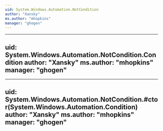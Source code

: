 ```yaml
---
uid: System.Windows.Automation.NotCondition
author: "Xansky"
ms.author: "mhopkins"
manager: "ghogen"
---
```


---
uid: System.Windows.Automation.NotCondition.Condition
author: "Xansky"
ms.author: "mhopkins"
manager: "ghogen"
---

---
uid: System.Windows.Automation.NotCondition.#ctor(System.Windows.Automation.Condition)
author: "Xansky"
ms.author: "mhopkins"
manager: "ghogen"
---
